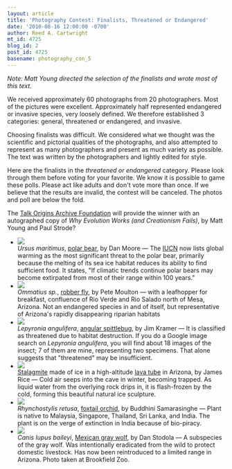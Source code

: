 ```yaml
---
layout: article
title: 'Photography Contest: Finalists, Threatened or Endangered'
date: '2010-08-16 12:00:00 -0700'
author: Reed A. Cartwright
mt_id: 4725
blog_id: 2
post_id: 4725
basename: photography_con_5
---
```

_Note: Matt Young directed the selection of the finalists and wrote most of this text._

We received approximately 60 photographs from 20 photographers.  Most of the pictures were excellent.  Approximately half represented endangered or invasive species, very loosely defined. We therefore established 3 categories: general, threatened or endangered, and invasive. 

Choosing finalists was difficult. We considered what we thought was the scientific and pictorial qualities of the photographs, and also attempted to represent as many photographers and present as much variety as possible. The text was written by the photographers and lightly edited for style.

Here are the finalists in the _threatened or endangered_ category.  Please look through them before voting for your favorite.  We know it is possible to game these polls.  Please act like adults and don't vote more than once.  If we believe that the results are invalid, the contest will be canceled.  The photos and poll are below the fold.

The [Talk Origins Archive Foundation](http://www.talkorigins.org/foundation/donate.html) will provide the winner with an autographed copy of _Why Evolution Works (and Creationism Fails)_, by Matt Young and Paul Strode?


<style>
#mygalleryview {
}
.gallery {
background-color: #333 !important;
margin-left: auto;
margin-right: auto;
}
.pointer {
border-bottom-color: #FFF !important;
}
.frame.current .img_wrap {
border-color: #FFF !important;
}
.gallery img {
margin: 0px !important;
}
.frame .img_wrap {
border-width: 3px !important;
}
.panel-overlay {
overflow:auto !important;
} 
</style>
<ul id="mygalleryview" >
<li><img src="{{ site.baseurl }}/uploads/2010/Moore-Polar_Bear.jpg " />
<div class="panel-overlay">
<i>Ursus maritimus</i>, <a href="http://en.wikipedia.org/wiki/Polar_bear">polar bear</a>, by Dan Moore &mdash;  The <a href="http://en.wikipedia.org/wiki/IUCN_Red_List">IUCN</a> now lists global warming as the most significant threat to the polar bear, primarily because the melting of its sea ice habitat reduces its ability to find sufficient food.  It states, "If climatic trends continue polar bears may become extirpated from most of their range within 100 years."
</div>
</li>
<li><img src="{{ site.baseurl }}/uploads/2010/Moulton.Ommatius_sp.jpg" />
<div class="panel-overlay">
<i>Ommatius sp.</i>, <a href="http://bugguide.net/node/view/20270">robber fly</a>, by Pete Moulton &mdash; with a leafhopper for breakfast, confluence of  Rio Verde and Rio Salado north of Mesa, Arizona. Not an endangered species in and of itself, but representative of Arizona's rapidly disappearing riparian habitats
</div>
</li>
<li><img src="{{ site.baseurl }}/uploads/2010/Kramer.Lepyronia_angulifera.jpg" />
<div class="panel-overlay">
<i>Lepyronia angulifera</i>, <a href="http://bugguide.net/node/view/172143">angular spittlebug</a>, by Jim Kramer &mdash; It is classified as threatened due to habitat destruction. If you do a Google image search on <i>Lepyronia angulifera</i>, you will find about 18 images of the insect; 7 of them are mine, representing two specimens.  That alone suggests that "threatened" may be insufficient.
</div>
</li>
<li><img src="{{ site.baseurl }}/uploads/2010/Rice_Ice_Stalagmite_in_Arizona_Lava_Tube.jpg " />
<div class="panel-overlay">
<a href="http://en.wikipedia.org/wiki/Stalagmite">Stalagmite</a> made of ice in a high-altitude <a href="http://en.wikipedia.org/wiki/Lava_tube">lava tube</a> in Arizona, by James Rice &mdash; Cold air seeps into the cave in winter, becoming trapped. As liquid water from the overlying rock drips in, it is flash-frozen by the cold, forming this beautiful natural ice sculpture.
</div>
</li>
<li><img src="{{ site.baseurl }}/uploads/2010/Samarasinghe.Rhynchostylis_retusa.JPG" />
<div class="panel-overlay">
<i>Rhynchostylis retusa</i>, <a href="http://en.wikipedia.org/wiki/Rhynchostylis_retusa">foxtail orchid</a>, by Buddhini Samarasinghe &mdash; Plant is native to Malaysia, Singapore, Thailand, Sri Lanka, and India.  The plant is on the verge of extinction in India because of bio-piracy.
</div>
</li>
<li><img src="{{ site.baseurl }}/uploads/2010/Stodola.Mexican_Gray_Wolf.jpg" />
<div class="panel-overlay">
<i>Canis lupus baileyi</i>, <a href="http://en.wikipedia.org/wiki/Mexican_Wolf">Mexican gray wolf</a>, by Dan Stodola &mdash; A subspecies of the gray wolf. Was intentionally eradicated from the wild to protect domestic livestock. Has now been reintroduced to a limited range in Arizona. Photo taken at Brookfield Zoo.
</div>
</li>
</ul>
<script>
$(function(){
$('#mygalleryview').galleryView({
panel_width: 600,
panel_height: 450,
frame_width: 100,
frame_height: 100,
nav_theme: '/scripts/ext/themes/light',
transition_interval: 0
});
});
</script>
